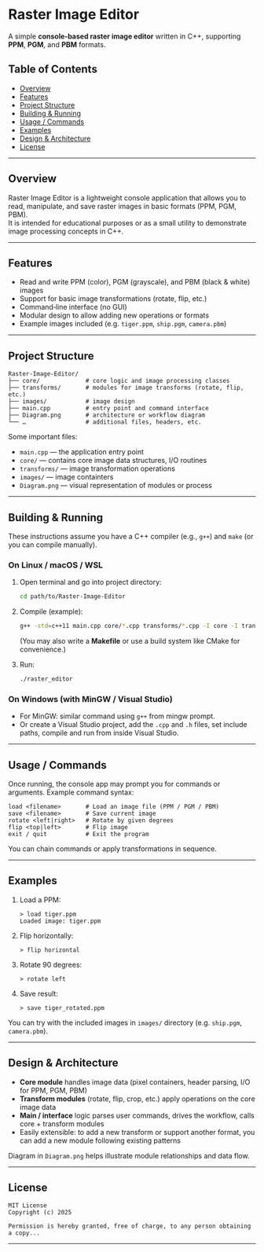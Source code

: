 # Raster Image Editor

A simple **console‑based raster image editor** written in C++, supporting **PPM**, **PGM**, and **PBM** formats.

## Table of Contents

- [Overview](#overview)  
- [Features](#features)  
- [Project Structure](#project-structure)  
- [Building & Running](#building--running)  
- [Usage / Commands](#usage--commands)  
- [Examples](#examples)  
- [Design & Architecture](#design--architecture)  
- [License](#license)  

---

## Overview

Raster Image Editor is a lightweight console application that allows you to read, manipulate, and save raster images in basic formats (PPM, PGM, PBM).  
It is intended for educational purposes or as a small utility to demonstrate image processing concepts in C++.

---

## Features

- Read and write PPM (color), PGM (grayscale), and PBM (black & white) images  
- Support for basic image transformations (rotate, flip, etc.)  
- Command‑line interface (no GUI)  
- Modular design to allow adding new operations or formats  
- Example images included (e.g. `tiger.ppm`, `ship.pgm`, `camera.pbm`)  

---

## Project Structure

```
Raster-Image-Editor/
├── core/             # core logic and image processing classes
├── transforms/       # modules for image transforms (rotate, flip, etc.)
├── images/           # image design
├── main.cpp          # entry point and command interface
├── Diagram.png       # architecture or workflow diagram  
└── …                 # additional files, headers, etc.
```

Some important files:

- `main.cpp` — the application entry point  
- `core/` — contains core image data structures, I/O routines  
- `transforms/` — image transformation operations  
- `images/` — image containters
- `Diagram.png` — visual representation of modules or process  

---

## Building & Running

These instructions assume you have a C++ compiler (e.g., `g++`) and `make` (or you can compile manually).

### On Linux / macOS / WSL

1. Open terminal and go into project directory:
   ```bash
   cd path/to/Raster-Image-Editor
   ```

2. Compile (example):
   ```bash
   g++ -std=c++11 main.cpp core/*.cpp transforms/*.cpp -I core -I transforms -o raster_editor
   ```

   (You may also write a **Makefile** or use a build system like CMake for convenience.)

3. Run:
   ```bash
   ./raster_editor
   ```

### On Windows (with MinGW / Visual Studio)

- For MinGW: similar command using `g++` from mingw prompt.  
- Or create a Visual Studio project, add the `.cpp` and `.h` files, set include paths, compile and run from inside Visual Studio.

---

## Usage / Commands

Once running, the console app may prompt you for commands or arguments. Example command syntax:

```
load <filename>       # Load an image file (PPM / PGM / PBM)
save <filename>       # Save current image
rotate <left|right>   # Rotate by given degrees
flip <top|left>       # Flip image
exit / quit           # Exit the program
```

You can chain commands or apply transformations in sequence.

---

## Examples

1. Load a PPM:
   ```
   > load tiger.ppm
   Loaded image: tiger.ppm
   ```

2. Flip horizontally:
   ```
   > flip horizontal
   ```

3. Rotate 90 degrees:
   ```
   > rotate left
   ```

4. Save result:
   ```
   > save tiger_rotated.ppm
   ```

You can try with the included images in `images/` directory (e.g. `ship.pgm`, `camera.pbm`).

---

## Design & Architecture

- **Core module** handles image data (pixel containers, header parsing, I/O for PPM, PGM, PBM)  
- **Transform modules** (rotate, flip, crop, etc.) apply operations on the core image data  
- **Main / interface** logic parses user commands, drives the workflow, calls core + transform modules  
- Easily extensible: to add a new transform or support another format, you can add a new module following existing patterns  

Diagram in `Diagram.png` helps illustrate module relationships and data flow.

---

## License

```
MIT License  
Copyright (c) 2025

Permission is hereby granted, free of charge, to any person obtaining a copy...
```

---
